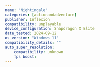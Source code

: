 ```yaml
---
name: "Nightingale"
categories: [actionandadventure]
publisher: Inflexion
compatibility: unplayable
device_configuration: Snapdragon X Elite
date_tested: 2024-09-12
os_version: "Windows 11"
compatibility_details: ""
auto_super_resolution:
    compatibility: unknown
    fps boost: 
---
```

